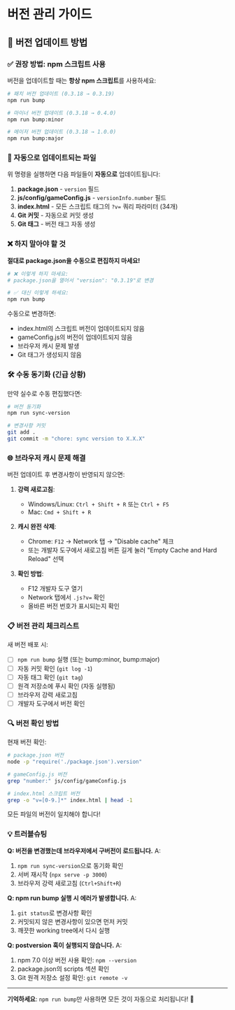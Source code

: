 # 버전 관리 가이드

## 🔢 버전 업데이트 방법

### ✅ 권장 방법: npm 스크립트 사용

버전을 업데이트할 때는 **항상 npm 스크립트**를 사용하세요:

```bash
# 패치 버전 업데이트 (0.3.18 → 0.3.19)
npm run bump

# 마이너 버전 업데이트 (0.3.18 → 0.4.0)
npm run bump:minor

# 메이저 버전 업데이트 (0.3.18 → 1.0.0)
npm run bump:major
```

### 🔄 자동으로 업데이트되는 파일

위 명령을 실행하면 다음 파일들이 **자동으로** 업데이트됩니다:

1. **package.json** - `version` 필드
2. **js/config/gameConfig.js** - `versionInfo.number` 필드
3. **index.html** - 모든 스크립트 태그의 `?v=` 쿼리 파라미터 (34개)
4. **Git 커밋** - 자동으로 커밋 생성
5. **Git 태그** - 버전 태그 자동 생성

### ❌ 하지 말아야 할 것

**절대로 package.json을 수동으로 편집하지 마세요!**

```bash
# ❌ 이렇게 하지 마세요:
# package.json을 열어서 "version": "0.3.19"로 변경

# ✅ 대신 이렇게 하세요:
npm run bump
```

수동으로 변경하면:
- index.html의 스크립트 버전이 업데이트되지 않음
- gameConfig.js의 버전이 업데이트되지 않음
- 브라우저 캐시 문제 발생
- Git 태그가 생성되지 않음

### 🛠️ 수동 동기화 (긴급 상황)

만약 실수로 수동 편집했다면:

```bash
# 버전 동기화
npm run sync-version

# 변경사항 커밋
git add .
git commit -m "chore: sync version to X.X.X"
```

### 🌐 브라우저 캐시 문제 해결

버전 업데이트 후 변경사항이 반영되지 않으면:

1. **강력 새로고침**:
   - Windows/Linux: `Ctrl + Shift + R` 또는 `Ctrl + F5`
   - Mac: `Cmd + Shift + R`

2. **캐시 완전 삭제**:
   - Chrome: `F12` → Network 탭 → "Disable cache" 체크
   - 또는 개발자 도구에서 새로고침 버튼 길게 눌러 "Empty Cache and Hard Reload" 선택

3. **확인 방법**:
   - F12 개발자 도구 열기
   - Network 탭에서 `.js?v=` 확인
   - 올바른 버전 번호가 표시되는지 확인

### 📋 버전 관리 체크리스트

새 버전 배포 시:

- [ ] `npm run bump` 실행 (또는 bump:minor, bump:major)
- [ ] 자동 커밋 확인 (`git log -1`)
- [ ] 자동 태그 확인 (`git tag`)
- [ ] 원격 저장소에 푸시 확인 (자동 실행됨)
- [ ] 브라우저 강력 새로고침
- [ ] 개발자 도구에서 버전 확인

### 🔍 버전 확인 방법

현재 버전 확인:

```bash
# package.json 버전
node -p "require('./package.json').version"

# gameConfig.js 버전
grep "number:" js/config/gameConfig.js

# index.html 스크립트 버전
grep -o "v=[0-9.]*" index.html | head -1
```

모든 파일의 버전이 일치해야 합니다!

### 💡 트러블슈팅

**Q: 버전을 변경했는데 브라우저에서 구버전이 로드됩니다.**
A:
1. `npm run sync-version`으로 동기화 확인
2. 서버 재시작 (`npx serve -p 3000`)
3. 브라우저 강력 새로고침 (`Ctrl+Shift+R`)

**Q: npm run bump 실행 시 에러가 발생합니다.**
A:
1. `git status`로 변경사항 확인
2. 커밋되지 않은 변경사항이 있으면 먼저 커밋
3. 깨끗한 working tree에서 다시 실행

**Q: postversion 훅이 실행되지 않습니다.**
A:
1. npm 7.0 이상 버전 사용 확인: `npm --version`
2. package.json의 scripts 섹션 확인
3. Git 원격 저장소 설정 확인: `git remote -v`

---

**기억하세요**: `npm run bump`만 사용하면 모든 것이 자동으로 처리됩니다! 🚀
